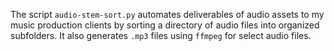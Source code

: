 The script `audio-stem-sort.py` automates deliverables of audio assets to my music production clients by sorting a directory of audio files into organized subfolders. It also generates `.mp3` files using `ffmpeg` for select audio files.